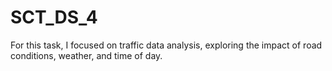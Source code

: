 # SCT_DS_4
For this task, I focused on traffic data analysis, exploring the impact of road conditions, weather, and time of day.
